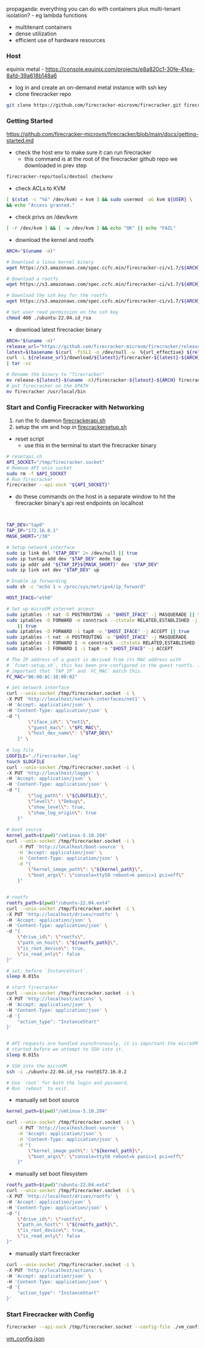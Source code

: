 propaganda:
everything you can do with containers plus multi-tenant isolation? - eg lambda functions
- multitenant containers
- dense utilization 
- efficient use of hardware resources

### Host
equinix metal - https://console.equinix.com/projects/e8a820c1-30fe-41ea-8afd-39a618b148a6
- log in and create an on-demand metal instance with ssh key
- clone firecracker repo
```bash
git clone https://github.com/firecracker-microvm/firecracker.git firecracker-repo
```

### Getting Started
https://github.com/firecracker-microvm/firecracker/blob/main/docs/getting-started.md
- check the host env to make sure it can run firecracker
	- this command is at the root of the firecracker github repo we downloaded in prev step
```bash
firecracker-repo/tools/devtool checkenv
```
- check ACLs to KVM
```bash
[ $(stat -c "%G" /dev/kvm) = kvm ] && sudo usermod -aG kvm ${USER} \
&& echo "Access granted."
```
- check privs on /dev/kvm
```bash
[ -r /dev/kvm ] && [ -w /dev/kvm ] && echo "OK" || echo "FAIL"
```

- download the kernel and rootfs
```bash
ARCH="$(uname -m)"

# Download a linux kernel binary
wget https://s3.amazonaws.com/spec.ccfc.min/firecracker-ci/v1.7/${ARCH}/vmlinux-5.10.204

# Download a rootfs
wget https://s3.amazonaws.com/spec.ccfc.min/firecracker-ci/v1.7/${ARCH}/ubuntu-22.04.ext4

# Download the ssh key for the rootfs
wget https://s3.amazonaws.com/spec.ccfc.min/firecracker-ci/v1.7/${ARCH}/ubuntu-22.04.id_rsa

# Set user read permission on the ssh key
chmod 400 ./ubuntu-22.04.id_rsa
```

- download latest firecracker binary 
```bash
ARCH="$(uname -m)"
release_url="https://github.com/firecracker-microvm/firecracker/releases"
latest=$(basename $(curl -fsSLI -o /dev/null -w  %{url_effective} ${release_url}/latest))
curl -L ${release_url}/download/${latest}/firecracker-${latest}-${ARCH}.tgz \
| tar -xz

# Rename the binary to "firecracker"
mv release-${latest}-$(uname -m)/firecracker-${latest}-${ARCH} firecracker
# put firecracker on the $PATH
mv firecracker /usr/local/bin
```

### Start and Config Firecracker with Networking
1. run the fc daemon
[firecrackerapi.sh](./firecrackerapi.sh)
2. setup the vm and hop in
[firecrackersetup.sh](./firecrackersetup.sh)

- reset script
	- use this in the terminal to start the firecracker binary
```bash
# resetapi.sh
API_SOCKET="/tmp/firecracker.socket"
# Remove API unix socket
sudo rm -f $API_SOCKET
# Run firecracker
firecracker --api-sock "${API_SOCKET}"

```

- do these commands on the host in a separate window to hit the firecracker binary's api rest endpoints on localhost
```bash


TAP_DEV="tap0"
TAP_IP="172.16.0.1"
MASK_SHORT="/30"

# Setup network interface
sudo ip link del "$TAP_DEV" 2> /dev/null || true
sudo ip tuntap add dev "$TAP_DEV" mode tap
sudo ip addr add "${TAP_IP}${MASK_SHORT}" dev "$TAP_DEV"
sudo ip link set dev "$TAP_DEV" up

# Enable ip forwarding
sudo sh -c "echo 1 > /proc/sys/net/ipv4/ip_forward"

HOST_IFACE="eth0"

# Set up microVM internet access
sudo iptables -t nat -D POSTROUTING -o "$HOST_IFACE" -j MASQUERADE || true
sudo iptables -D FORWARD -m conntrack --ctstate RELATED,ESTABLISHED -j ACCEPT \
    || true
sudo iptables -D FORWARD -i tap0 -o "$HOST_IFACE" -j ACCEPT || true
sudo iptables -t nat -A POSTROUTING -o "$HOST_IFACE" -j MASQUERADE
sudo iptables -I FORWARD 1 -m conntrack --ctstate RELATED,ESTABLISHED -j ACCEPT
sudo iptables -I FORWARD 1 -i tap0 -o "$HOST_IFACE" -j ACCEPT

# The IP address of a guest is derived from its MAC address with
# `fcnet-setup.sh`, this has been pre-configured in the guest rootfs. It is
# important that `TAP_IP` and `FC_MAC` match this.
FC_MAC="06:00:AC:10:00:02"

# Set network interface
curl --unix-socket /tmp/firecracker.socket -i \
-X PUT 'http://localhost/network-interfaces/net1' \
-H 'Accept: application/json' \
-H 'Content-Type: application/json' \
-d "{
        \"iface_id\": \"net1\",
        \"guest_mac\": \"$FC_MAC\",
        \"host_dev_name\": \"$TAP_DEV\"
    }" \
    
# log file
LOGFILE="./firecracker.log"
touch $LOGFILE
curl --unix-socket /tmp/firecracker.socket -i \
-X PUT 'http://localhost/logger' \
-H 'Accept: application/json' \
-H 'Content-Type: application/json' \
-d "{
        \"log_path\": \"${LOGFILE}\",
        \"level\": \"Debug\",
        \"show_level\": true,
        \"show_log_origin\": true
    }"
    
# boot source
kernel_path=$(pwd)"/vmlinux-5.10.204"
curl --unix-socket /tmp/firecracker.socket -i \
	-X PUT 'http://localhost/boot-source' \
	-H 'Accept: application/json' \
	-H 'Content-Type: application/json' \
	-d "{
		\"kernel_image_path\": \"${kernel_path}\",
		\"boot_args\": \"console=ttyS0 reboot=k panic=1 pci=off\"
	}"


# rootfs
rootfs_path=$(pwd)"/ubuntu-22.04.ext4"
curl --unix-socket /tmp/firecracker.socket -i \
-X PUT 'http://localhost/drives/rootfs' \
-H 'Accept: application/json' \
-H 'Content-Type: application/json' \
-d "{
	\"drive_id\": \"rootfs\",
	\"path_on_host\": \"${rootfs_path}\",
	\"is_root_device\": true,
	\"is_read_only\": false
}"

# set, before `InstanceStart`.
sleep 0.015s

# start firecracker
curl --unix-socket /tmp/firecracker.socket -i \
-X PUT 'http://localhost/actions' \
-H 'Accept: application/json' \
-H 'Content-Type: application/json' \
-d '{
	"action_type": "InstanceStart"
}'


# API requests are handled asynchronously, it is important the microVM has been
# started before we attempt to SSH into it.
sleep 0.015s

# SSH into the microVM
ssh -i ./ubuntu-22.04.id_rsa root@172.16.0.2

# Use `root` for both the login and password.
# Run `reboot` to exit.
```



- manually set boot source
```bash
kernel_path=$(pwd)"/vmlinux-5.10.204"

curl --unix-socket /tmp/firecracker.socket -i \
	-X PUT 'http://localhost/boot-source' \
	-H 'Accept: application/json' \
	-H 'Content-Type: application/json' \
	-d "{
		\"kernel_image_path\": \"${kernel_path}\",
		\"boot_args\": \"console=ttyS0 reboot=k panic=1 pci=off\"
	}"
```

- manually set boot filesystem
```bash
rootfs_path=$(pwd)"/ubuntu-22.04.ext4"
curl --unix-socket /tmp/firecracker.socket -i \
-X PUT 'http://localhost/drives/rootfs' \
-H 'Accept: application/json' \
-H 'Content-Type: application/json' \
-d "{
	\"drive_id\": \"rootfs\",
	\"path_on_host\": \"${rootfs_path}\",
	\"is_root_device\": true,
	\"is_read_only\": false
}"
```

- manually start firecracker
```bash
curl --unix-socket /tmp/firecracker.socket -i \
-X PUT 'http://localhost/actions' \
-H 'Accept: application/json' \
-H 'Content-Type: application/json' \
-d '{
	"action_type": "InstanceStart"
}'
```













### Start Firecracker with Config
```bash
firecracker --api-sock /tmp/firecracker.socket --config-file ./vm_config.json

```

[vm_config.json](./vm_config.json)

